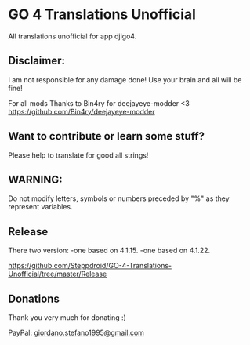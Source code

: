 # GO 4 Translations Unofficial

All translations unofficial for app djigo4.


## Disclaimer:


I am not responsible for any damage done! Use your brain and all will be fine!

For all mods Thanks to Bin4ry for deejayeye-modder <3
https://github.com/Bin4ry/deejayeye-modder


## Want to contribute or learn some stuff? 


Please help to translate for good all strings!


## WARNING:


Do not modify letters, symbols or numbers preceded by "%" as they represent variables.


## Release

There two version:
-one based on 4.1.15.
-one based on 4.1.22.

https://github.com/Steppdroid/GO-4-Translations-Unofficial/tree/master/Release


## Donations

Thank you very much for donating :)

PayPal: giordano.stefano1995@gmail.com
